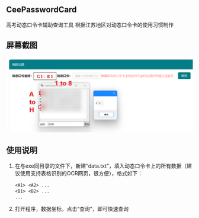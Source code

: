 ﻿## CeePasswordCard
高考动态口令卡辅助查询工具
根据江苏地区对动态口令卡的使用习惯制作

## 屏幕截图
![Screenshot](CeePasswordCard.png)

## 使用说明
1. 在与exe同目录的文件下，新建“data.txt”，填入动态口令卡上的所有数据（建议使用支持表格识别的OCR网页，很方便），格式如下：
   ```
   <A1> <A2> ...
   <B1> <B2> ...
   ...
   ```
2. 打开程序，数据坐标，点击“查询”，即可快速查询